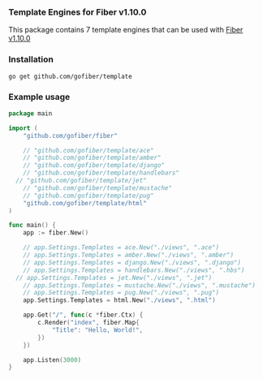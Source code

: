 ### Template Engines for Fiber v1.10.0
This package contains 7 template engines that can be used with [Fiber v1.10.0](https://github.com/gofiber/fiber)

### Installation
```
go get github.com/gofiber/template
```

### Example usage
```go
package main

import (
	"github.com/gofiber/fiber"

	// "github.com/gofiber/template/ace"
	// "github.com/gofiber/template/amber"
	// "github.com/gofiber/template/django"
	// "github.com/gofiber/template/handlebars"
  // "github.com/gofiber/template/jet"
	// "github.com/gofiber/template/mustache"
	// "github.com/gofiber/template/pug"
	"github.com/gofiber/template/html"
)

func main() {
	app := fiber.New()

	// app.Settings.Templates = ace.New("./views", ".ace")
	// app.Settings.Templates = amber.New("./views", ".amber")
	// app.Settings.Templates = django.New("./views", ".django")
	// app.Settings.Templates = handlebars.New("./views", ".hbs")
  // app.Settings.Templates = jet.New("./views", ".jet")
	// app.Settings.Templates = mustache.New("./views", ".mustache")
	// app.Settings.Templates = pug.New("./views", ".pug")
	app.Settings.Templates = html.New("./views", ".html")

	app.Get("/", func(c *fiber.Ctx) {
		c.Render("index", fiber.Map{
			"Title": "Hello, World!",
		})
	})

	app.Listen(3000)
}

```
